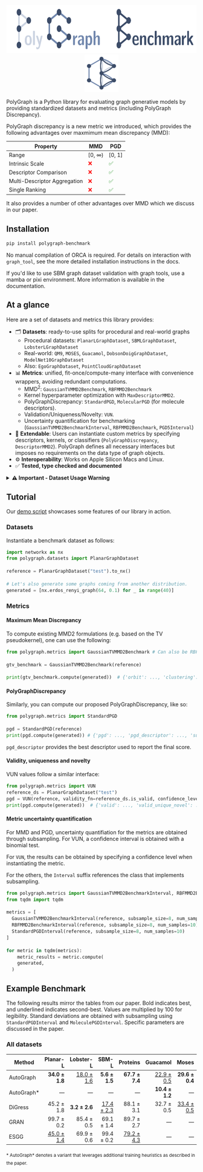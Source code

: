 <p align="center">
  <picture>
  <source media="(prefers-color-scheme: dark)" srcset="logo/logo_icon_Dark_NordDark.png">
  <source media="(prefers-color-scheme: light)" srcset="logo/logo_icon_Light_NordLight.png">
  <img src="https://raw.githubusercontent.com/BorgwardtLab/polygraph-benchmark/refs/heads/master/logo/logo_Light_NordLight.png" alt="PolyGraph icon" height="128">
  </picture>
  <br>
  <picture>
  <source media="(prefers-color-scheme: dark)" srcset="logo/logo_Dark_NordDark.png">
  <source media="(prefers-color-scheme: light)" srcset="logo/logo_Light_NordLight.png">
  <img src="https://raw.githubusercontent.com/BorgwardtLab/polygraph-benchmark/refs/heads/master/logo/logo_icon_Light_NordLight.png" alt="PolyGraph logo" height="100">
  </picture>
</p>

PolyGraph is a Python library for evaluating graph generative models by providing standardized datasets and metrics
(including PolyGraph Discrepancy).

PolyGraph discrepancy is a new metric we introduced, which provides the following advantages over maxmimum mean discrepancy (MMD):

<table>
<thead>
<tr>
  <th>Property</th>
  <th>MMD</th>
  <th>PGD</th>
</tr>
</thead>
<tbody>
<tr>
  <td>Range</td>
  <td>[0, ∞)</td>
  <td>[0, 1]</td>
</tr>
<tr>
  <td>Intrinsic Scale</td>
  <td style="color:red;">❌</td>
  <td style="color:green;">✅</td>
</tr>
<tr>
  <td>Descriptor Comparison</td>
  <td style="color:red;">❌</td>
  <td style="color:green;">✅</td>
</tr>
<tr>
  <td>Multi-Descriptor Aggregation</td>
  <td style="color:red;">❌</td>
  <td style="color:green;">✅</td>
</tr>
<tr>
  <td>Single Ranking</td>
  <td style="color:red;">❌</td>
  <td style="color:green;">✅</td>
</tr>
</tbody>
</table>

It also provides a number of other advantages over MMD which we discuss in our paper.

## Installation

```bash
pip install polygraph-benchmark
```

No manual compilation of ORCA is required. For details on interaction with `graph_tool`, see the more detailed installation instructions in the docs.

If you'd like to use SBM graph dataset validation with graph tools, use a mamba or pixi environment. More information is available in the documentation.

## At a glance

Here are a set of datasets and metrics this library provides:
- 🗂️ **Datasets**: ready-to-use splits for procedural and real-world graphs
  - Procedural datasets: `PlanarLGraphDataset`, `SBMLGraphDataset`, `LobsterLGraphDataset`
  - Real-world: `QM9`, `MOSES`, `Guacamol`, `DobsonDoigGraphDataset`, `ModelNet10GraphDataset`
  - Also: `EgoGraphDataset`, `PointCloudGraphDataset`
- 📊 **Metrics**: unified, fit-once/compute-many interface with convenience wrappers, avoiding redundant computations.
  - MMD<sup>2</sup>: `GaussianTVMMD2Benchmark`, `RBFMMD2Benchmark`
  - Kernel hyperparameter optimization with `MaxDescriptorMMD2`.
  - PolyGraphDiscrepancy: `StandardPGD`, `MolecularPGD` (for molecule descriptors).
  - Validation/Uniqueness/Novelty: `VUN`.
  - Uncertainty quantification for benchmarking (`GaussianTVMMD2BenchmarkInterval`, `RBFMMD2Benchmark`, `PGD5Interval`)
- 🧩 **Extendable**: Users can instantiate custom metrics by specifying descriptors, kernels, or classifiers (`PolyGraphDiscrepancy`, `DescriptorMMD2`). PolyGraph defines all necessary interfaces but imposes no requirements on the data type of graph objects.
- ⚙️ **Interoperability**: Works on Apple Silicon Macs and Linux.
- ✅ **Tested, type checked and documented**

<details>
<summary><strong>⚠️ Important - Dataset Usage Warning</strong></summary>

**To help reproduce previous results, we provide the following datasets:**
- `PlanarGraphDataset`
- `SBMGraphDataset`
- `LobsterGraphDataset`

But they should not be used for benchmarking, due to unreliable metric estimates (see our paper for more details).

We provide larger datasets that should be used instead:
- `PlanarLGraphDataset`
- `SBMLGraphDataset`
- `LobsterLGraphDataset`

</details>

## Tutorial

Our [demo script](polygraph_demo.py) showcases some features of our library in action.

### Datasets
Instantiate a benchmark dataset as follows:
```python
import networkx as nx
from polygraph.datasets import PlanarGraphDataset

reference = PlanarGraphDataset("test").to_nx()

# Let's also generate some graphs coming from another distribution.
generated = [nx.erdos_renyi_graph(64, 0.1) for _ in range(40)]
```

### Metrics

#### Maximum Mean Discrepancy
To compute existing MMD2 formulations (e.g. based on the TV pseudokernel), one can use the following:
```python
from polygraph.metrics import GaussianTVMMD2Benchmark # Can also be RBFMMD2Benchmark

gtv_benchmark = GaussianTVMMD2Benchmark(reference)

print(gtv_benchmark.compute(generated))  # {'orbit': ..., 'clustering': ..., 'degree': ..., 'spectral': ...}
```

#### PolyGraphDiscrepancy
Similarly, you can compute our proposed PolyGraphDiscrepancy, like so:

```python
from polygraph.metrics import StandardPGD

pgd = StandardPGD(reference)
print(pgd.compute(generated)) # {'pgd': ..., 'pgd_descriptor': ..., 'subscores': {'orbit': ..., }}
```

`pgd_descriptor` provides the best descriptor used to report the final score.

#### Validity, uniqueness and novelty
VUN values follow a similar interface:
```python
from polygraph.metrics import VUN
reference_ds = PlanarGraphDataset("test")
pgd = VUN(reference, validity_fn=reference_ds.is_valid, confidence_level=0.95) # if applicable, validity functions are defined as a dataset attribute
print(pgd.compute(generated))  # {'valid': ..., 'valid_unique_novel': ..., 'valid_novel': ..., 'valid_unique': ...}
```

#### Metric uncertainty quantification

For MMD and PGD, uncertainty quantifiation for the metrics are obtained through subsampling. For VUN, a confidence interval is obtained with a binomial test.

For `VUN`, the results can be obtained by specifying a confidence level when instantiating the metric.

For the others, the `Interval` suffix references the class that implements subsampling.

```python
from polygraph.metrics import GaussianTVMMD2BenchmarkInterval, RBFMMD2BenchmarkInterval, StandardPGDInterval
from tqdm import tqdm

metrics = [
  GaussianTVMMD2BenchmarkInterval(reference, subsample_size=8, num_samples=10), # specify size of each subsample, and the number of samples
  RBFMMD2BenchmarkInterval(reference, subsample_size=8, num_samples=10),
  StandardPGDInterval(reference, subsample_size=8, num_samples=10)
]

for metric in tqdm(metrics):
	metric_results = metric.compute(
    generated,
  )
```
## Example Benchmark

The following results mirror the tables from our paper. Bold indicates best, and underlined indicates second-best. Values are multiplied by 100 for legibility. Standard deviations are obtained with subsampling using `StandardPGDInterval` and `MoleculePGDInterval`. Specific parameters are discussed in the paper.

### All datasets

<table>
  <thead>
    <tr>
      <th>Method</th>
      <th style="text-align:right;">Planar-L</th>
      <th style="text-align:right;">Lobster-L</th>
      <th style="text-align:right;">SBM-L</th>
      <th style="text-align:right;">Proteins</th>
      <th style="text-align:right;">Guacamol</th>
      <th style="text-align:right;">Moses</th>
    </tr>
  </thead>
  <tbody>
    <tr>
      <td>AutoGraph</td>
      <td style="text-align:right;"><strong>34.0 ± 1.8</strong></td>
      <td style="text-align:right;"><u>18.0 ± 1.6</u></td>
      <td style="text-align:right;"><strong>5.6 ± 1.5</strong></td>
      <td style="text-align:right;"><strong>67.7 ± 7.4</strong></td>
      <td style="text-align:right;"><u>22.9 ± 0.5</u></td>
      <td style="text-align:right;"><strong>29.6 ± 0.4</strong></td>
    </tr>
    <tr>
      <td>AutoGraph*</td>
      <td style="text-align:right;">—</td>
      <td style="text-align:right;">—</td>
      <td style="text-align:right;">—</td>
      <td style="text-align:right;">—</td>
      <td style="text-align:right;"><strong>10.4 ± 1.2</strong></td>
      <td style="text-align:right;">—</td>
    </tr>
    <tr>
      <td>DiGress</td>
      <td style="text-align:right;">45.2 ± 1.8</td>
      <td style="text-align:right;"><strong>3.2 ± 2.6</strong></td>
      <td style="text-align:right;"><u>17.4 ± 2.3</u></td>
      <td style="text-align:right;">88.1 ± 3.1</td>
      <td style="text-align:right;">32.7 ± 0.5</td>
      <td style="text-align:right;"><u>33.4 ± 0.5</u></td>
    </tr>
    <tr>
      <td>GRAN</td>
      <td style="text-align:right;">99.7 ± 0.2</td>
      <td style="text-align:right;">85.4 ± 0.5</td>
      <td style="text-align:right;">69.1 ± 1.4</td>
      <td style="text-align:right;">89.7 ± 2.7</td>
      <td style="text-align:right;">—</td>
      <td style="text-align:right;">—</td>
    </tr>
    <tr>
      <td>ESGG</td>
      <td style="text-align:right;"><u>45.0 ± 1.4</u></td>
      <td style="text-align:right;">69.9 ± 0.6</td>
      <td style="text-align:right;">99.4 ± 0.2</td>
      <td style="text-align:right;"><u>79.2 ± 4.3</u></td>
      <td style="text-align:right;">—</td>
      <td style="text-align:right;">—</td>
    </tr>
  </tbody>
  </table>

<sub>* AutoGraph* denotes a variant that leverages additional training heuristics as described in the paper.</sub>
